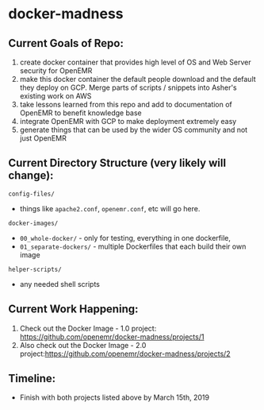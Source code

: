 # docker-madness

## Current Goals of Repo:
1. create docker container that provides high level of OS and Web Server security for OpenEMR
2. make this docker container the default people download and the default they deploy on GCP. Merge parts of scripts / snippets into Asher's existing work on AWS
3. take lessons learned from this repo and add to documentation of OpenEMR to benefit knowledge base 
4. integrate OpenEMR with GCP to make deployment extremely easy
5. generate things that can be used by the wider OS community and not just OpenEMR

## Current Directory Structure (very likely will change):
`config-files/`
  - things like `apache2.conf`, `openemr.conf`, etc will go here.

`docker-images/`
  - `00_whole-docker/` - only for testing, everything in one dockerfile, 
  - `01_separate-dockers/` - multiple Dockerfiles that each build their own image
 
`helper-scripts/`
  - any needed shell scripts 
  
## Current Work Happening:
1. Check out the Docker Image - 1.0 project: https://github.com/openemr/docker-madness/projects/1
2. Also check out the Docker Image - 2.0 project:https://github.com/openemr/docker-madness/projects/2

##  Timeline:
  - Finish with both projects listed above by March 15th, 2019
